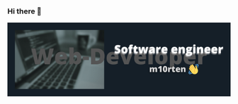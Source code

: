 ### Hi there 👋

<a href="#">
  <img src="https://raw.githubusercontent.com/m10rten/m10rten/main/m10rten-banner-github.png" title="m10rten" alt="profile banner" />
</a>
<!--
**m10rten/m10rten** is a ✨ _special_ ✨ repository because its `README.md` (this file) appears on your GitHub profile.

Here are some ideas to get you started:

- 🔭 I’m currently working on ...
- 🌱 I’m currently learning ...
- 👯 I’m looking to collaborate on ...
- 🤔 I’m looking for help with ...
- 💬 Ask me about ...
- 📫 How to reach me: ...
- 😄 Pronouns: ...
- ⚡ Fun fact: ...
-->
